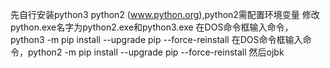 先自行安装python3 python2 (www.python.org),python2需配置环境变量
修改python.exe名字为python2.exe和python3.exe
在DOS命令框输入命令，python3 -m pip install --upgrade pip --force-reinstall
在DOS命令框输入命令，python2 -m pip install --upgrade pip --force-reinstall
然后ojbk
